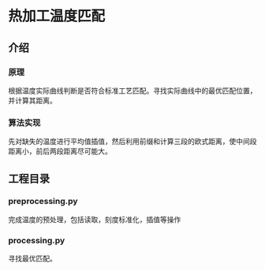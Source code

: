# 热加工温度匹配

## 介绍

### 原理

根据温度实际曲线判断是否符合标准工艺匹配。寻找实际曲线中的最优匹配位置，并计算其距离。

### 算法实现

先对缺失的温度进行平均值插值，然后利用前缀和计算三段的欧式距离，使中间段距离小，前后两段距离尽可能大。

## 工程目录

### preprocessing.py

完成温度的预处理，包括读取，刻度标准化，插值等操作

### processing.py

寻找最优匹配。
